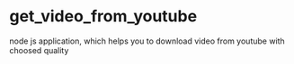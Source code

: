 # get_video_from_youtube
node js application, which helps you to download video from youtube with choosed quality
